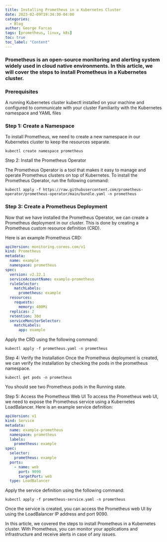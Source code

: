 ```yaml
---
title: Installing Prometheus in a Kubernetes Cluster
date: 2023-02-09T19:34:30-04:00
categories:
  - Blog
author: George Farcas
tags: [prometheus, linux, k8s]
toc: true
toc_label: "Content"
---
```

### Prometheus is an open-source monitoring and alerting system widely used in cloud native environments. In this article, we will cover the steps to install Prometheus in a Kubernetes cluster.

### Prerequisites
A running Kubernetes cluster
kubectl installed on your machine and configured to communicate with your cluster
Familiarity with the Kubernetes namespace and YAML files

### Step 1: Create a Namespace
To install Prometheus, we need to create a new namespace in our Kubernetes cluster to keep the resources separate.

```shell
kubectl create namespace prometheus
```
Step 2: Install the Prometheus Operator

The Prometheus Operator is a tool that makes it easy to manage and operate Prometheus clusters on top of Kubernetes. To install the Prometheus Operator, run the following command:

```shell
kubectl apply -f https://raw.githubusercontent.com/prometheus-operator/prometheus-operator/main/bundle.yaml -n prometheus
```

### Step 3: Create a Prometheus Deployment
Now that we have installed the Prometheus Operator, we can create a Prometheus deployment in our cluster. This is done by creating a Prometheus custom resource definition (CRD).

Here is an example Prometheus CRD:

```yaml
apiVersion: monitoring.coreos.com/v1
kind: Prometheus
metadata:
  name: example
  namespace: prometheus
spec:
  version: v2.22.1
  serviceAccountName: example-prometheus
  ruleSelector:
    matchLabels:
      prometheus: example
  resources:
    requests:
      memory: 400Mi
  replicas: 2
  retention: 30d
  serviceMonitorSelector:
    matchLabels:
      app: example
```

Apply the CRD using the following command:

```shell
kubectl apply -f prometheus.yaml -n prometheus
```

Step 4: Verify the Installation
Once the Prometheus deployment is created, we can verify the installation by checking the pods in the prometheus namespace.

```shell
kubectl get pods -n prometheus
```

You should see two Prometheus pods in the Running state.

Step 5: Access the Prometheus Web UI
To access the Prometheus web UI, we need to expose the Prometheus service using a Kubernetes LoadBalancer. Here is an example service definition:

```yaml
apiVersion: v1
kind: Service
metadata:
  name: example-prometheus
  namespace: prometheus
  labels:
    prometheus: example
spec:
  selector:
    prometheus: example
  ports:
    - name: web
      port: 9090
      targetPort: web
  type: LoadBalancer
```

Apply the service definition using the following command:

```shell
kubectl apply -f prometheus-service.yaml -n prometheus
```

Once the service is created, you can access the Prometheus web UI by using the LoadBalancer IP address and port 9090.

In this article, we covered the steps to install Prometheus in a Kubernetes cluster. With Prometheus, you can monitor your applications and infrastructure and receive alerts in case of any issues.

